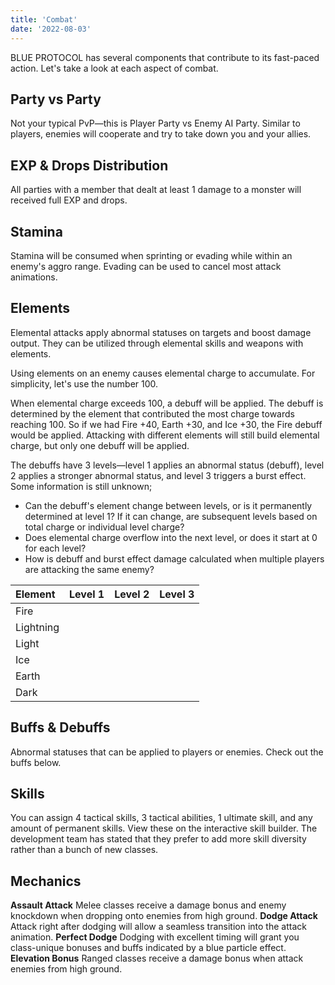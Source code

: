 ```yaml
---
title: 'Combat'
date: '2022-08-03'
---
```


BLUE PROTOCOL has several components that contribute to its fast-paced action. Let's take a look at each aspect of combat.

## Party vs Party
Not your typical PvP—this is Player Party vs Enemy AI Party. Similar to players, enemies will cooperate and try to take down you and your allies.

## EXP & Drops Distribution
All parties with a member that dealt at least 1 damage to a monster will received full EXP and drops.

## Stamina
Stamina will be consumed when sprinting or evading while within an enemy's aggro range. Evading can be used to cancel most attack animations.

## Elements
Elemental attacks apply abnormal statuses on targets and boost damage output. They can be utilized through elemental skills and weapons with elements.

Using elements on an enemy causes elemental charge to accumulate. For simplicity, let's use the number 100. 

When elemental charge exceeds 100, a debuff will be applied. The debuff is determined by the element that contributed the most charge towards reaching 100. So if we had Fire +40, Earth +30, and Ice +30, the Fire debuff would be applied. Attacking with different elements will still build elemental charge, but only one debuff will be applied.

The debuffs have 3 levels—level 1 applies an abnormal status (debuff), level 2 applies a stronger abnormal status, and level 3 triggers a burst effect.
Some information is still unknown;  
- Can the debuff's element change between levels, or is it permanently determined at level 1? If it can change, are subsequent levels based on total charge or individual level charge?
- Does elemental charge overflow into the next level, or does it start at 0 for each level?
- How is debuff and burst effect damage calculated when multiple players are attacking the same enemy?

| Element | Level 1 | Level 2 | Level 3 |
| :------ | :------ | :------ | :------ |
| Fire    | | | |
| Lightning | | | |
| Light | | | |
| Ice | | | |
| Earth | | | |
| Dark | | | |

## Buffs & Debuffs
Abnormal statuses that can be applied to players or enemies. Check out the buffs below.

## Skills
You can assign 4 tactical skills, 3 tactical abilities, 1 ultimate skill, and any amount of permanent skills. View these on the interactive skill builder. The development team has stated that they prefer to add more skill diversity rather than a bunch of new classes.

## Mechanics
**Assault Attack** Melee classes receive a damage bonus and enemy knockdown when dropping onto enemies from high ground.
**Dodge Attack** Attack right after dodging will allow a seamless transition into the attack animation.
**Perfect Dodge** Dodging with excellent timing will grant you class-unique bonuses and buffs indicated by a blue particle effect.
**Elevation Bonus** Ranged classes receive a damage bonus when attack enemies from high ground.